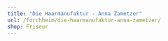 ```yaml
---
title: "Die Haarmanufaktur - Anna Zametzer"
url: /forchheim/die-haarmanufaktur-anna-zametzer/
shop: Friseur
---
```

